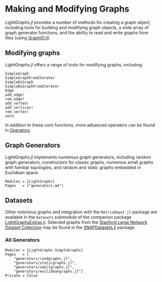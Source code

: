 # Making and Modifying Graphs

*LightGraphs.jl* provides a number of methods for creating a graph object,
including tools for building and modifying graph objects, a wide array of graph
generator functions, and the ability to read and write graphs from files
(using [GraphIO.jl](https://github.com/JuliaGraphs/GraphIO.jl)).


## Modifying graphs

*LightGraphs.jl* offers a range of tools for modifying graphs, including:

```@docs
SimpleGraph
SimpleGraphFromIterator
SimpleDiGraph
SimpleDiGraphFromIterator
Edge
add_edge!
rem_edge!
add_vertex!
add_vertices!
rem_vertex!
zero
```

In addition to these core functions, more advanced operators can be found in [Operators](@ref).

## Graph Generators

*LightGraphs.jl* implements numerous graph generators, including random graph generators, constructors for classic graphs, numerous small graphs with familiar topologies, and random and static graphs embedded in Euclidean space.

```@index
Modules = [LightGraphs]
Pages   = ["generators.md"]
```

## Datasets

Other notorious graphs and integration with the `MatrixDepot.jl` package are available in the `Datasets` submodule of the companion package [LightGraphsExtras.jl](https://github.com/JuliaGraphs/LightGraphsExtras.jl). Selected graphs from the [Stanford Large Network Dataset Collection](https://snap.stanford.edu/data/index.html) may be found in the [SNAPDatasets.jl](https://github.com/JuliaGraphs/SNAPDatasets.jl) package.

### All Generators

```@autodocs
Modules = [LightGraphs.SimpleGraphs]
Pages   = [
    "generators/randgraphs.jl",
    "generators/staticgraphs.jl",
    "generators/smallgraphs.jl",
    "generators/euclideangraphs.jl"]
Private = false
```
